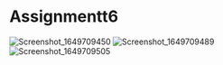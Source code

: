 # Assignmentt6
![Screenshot_1649709450](https://user-images.githubusercontent.com/68968488/162830399-a1b638e4-27af-4378-9ad8-e65cda4b7a15.png)
![Screenshot_1649709489](https://user-images.githubusercontent.com/68968488/162830405-b07dcd50-b4b8-4ef7-a480-268a7d26d14a.png)
![Screenshot_1649709505](https://user-images.githubusercontent.com/68968488/162830410-1352198a-a524-4eff-93cc-8682bbef4759.png)
